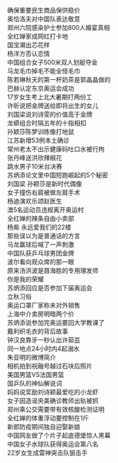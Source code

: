 确保重要民生商品保供稳价  
奥恰洛夫对中国队表达敬意  
郑州六院感染护士参加800人婚宴真相  
全红婵家成网红打卡地  
国宝潮出芯花样  
杨洋方否认恋情  
中国组合女子500米双人划艇夺金  
马龙毛巾掉毛不能全怪毛巾  
陈若琳秋天的第一杯奶茶是郭晶晶做的  
巴赫认定东京奥运会成功  
17岁女生考上北大暑期打两份工  
许昕说把金牌送给即将出生的女儿  
刘国梁说刘诗雯的价值高于金牌  
龙蟒组合时隔五年的十指相扣  
孙颖莎陈梦训练像打地鼠  
江苏新增53例本土确诊  
常州老太不出示健康码吐口水被行拘  
张丹峰送洪欣辣椒花  
跳水男子10米台决赛  
苏炳添论文里中国短跑崛起的5个秘密  
刘国梁 孙颖莎是新时代偶像  
女子撞伤右肩被做左肩手术  
杨迪演欢乐颂赵医生  
澳5名运动员违规离开奥运村  
全红婵的辣条自由小卖部  
杨紫 永远爱我们的22楼  
那些误以为是普通话的方言  
马龙赢球后喊了一声刺激  
中国队获乒乓球男团金牌  
波尔看向观众席的那一眼  
原来汤洪波是聂海胜的专用理发师  
你是我的荣耀  
苏炳添回应是否参加下届奥运会  
立秋习俗  
奥运口罩厂家称未对外销售  
上海中介卖房明暗两个价  
苏炳添说参加完奥运要回大学教课了  
戴利织毛衣的背后故事  
钟汉良靠牙一秒认出许茹芸  
同一地点24小时内4起溺水  
朱亚明的微博简介  
相机拍到祝融号越过石块后照片  
美国男篮VS法国男篮  
国乒队的神仙解说词  
妈妈说奖励刘诗颖最爱吃的小龙虾  
女子因造谣央美确诊教师出轨被抓  
郑州乘公交需要带有效核酸检测证明  
全红婵的体重浮动要控制在1斤  
新郎防疫期间独自迎娶新娘  
中国网友做了个片子起底德堡惊人黑幕  
中国女子水球队获得奥运会第八名  
22岁女生成雷神突击队狙击手  
